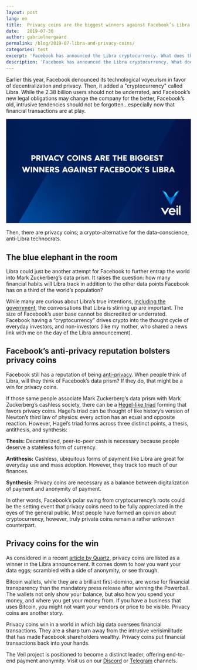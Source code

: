 ```yaml
---
layout: post
lang: en
title:  Privacy coins are the biggest winners against Facebook’s Libra
date:   2019-07-30
author: gabrielnergaard
permalink: /blog/2019-07-libra-and-privacy-coins/
categories: test
excerpt: 'Facebook has announced the Libra cryptocurrency. What does this mean for privacy coins?'
description: 'Facebook has announced the Libra cryptocurrency. What does this mean for privacy coins?'
---
```

Earlier this year, Facebook denounced its technological voyeurism in favor of decentralization and privacy. Then, it added a "cryptocurrency" called Libra. While the 2.38 billion users should not be underrated, and Facebook’s new legal obligations may change the company for the better, Facebook’s old, intrusive tendencies should not be forgotten…especially now that financial transactions are at play.

![](/uploads/blog/2019-07-30-libra.png)

Then, there are privacy coins; a crypto-alternative for the data-conscience, anti-Libra technocrats.

## The blue elephant in the room

Libra could just be another attempt for Facebook to further entrap the world into Mark Zuckerberg’s data prism. It raises the question: how many financial habits will Libra track in addition to the other data points Facebook has on a third of the world’s population?

While many are curious about Libra’s true intentions, [including the government][2], the conversations that Libra is stirring up are important. The size of Facebook’s user base cannot be discredited or underrated. Facebook having a “cryptocurrency” drives crypto into the thought cycle of everyday investors, and non-investors (like my mother, who shared a news link with me on the day of the Libra announcement).

## Facebook’s anti-privacy reputation bolsters privacy coins

Facebook still has a reputation of being [anti-privacy][3]. When people think of Libra, will they think of Facebook’s data prism? If they do, that might be a win for privacy coins.

If those same people associate Mark Zuckerberg’s data prism with Mark Zuckerberg’s cashless society, there can be a [Hegel-like triad][4] forming that favors privacy coins. Hagel’s triad can be thought of like history’s version of Newton’s third law of physics: every action has an equal and opposite reaction. However, Hagel’s triad forms across three distinct points, a thesis, antithesis, and synthesis:

**Thesis:** Decentralized, peer-to-peer cash is necessary because people deserve a stateless form of currency.

**Antithesis:** Cashless, ubiquitous forms of payment like Libra are great for everyday use and mass adoption. However, they track too much of our finances.

**Synthesis:** Privacy coins are necessary as a balance between digitalization of payment and anonymity of payment.

In other words, Facebook’s polar swing from cryptocurrency’s roots could be the setting event that privacy coins need to be fully appreciated in the eyes of the general public. Most people have formed an opinion about cryptocurrency, however, truly private coins remain a rather unknown counterpart.

## Privacy coins for the win

As considered in a recent [article by Quartz][5], privacy coins are listed as a winner in the Libra announcement. It comes down to how you want your data eggs; scrambled with a side of anonymity, or see through.

Bitcoin wallets, while they are a brilliant first-domino, are worse for financial transparency than the mandatory press release after winning the Powerball. The wallets not only show your balance, but also how you spend your money, and where you get your money from. If you have a business that uses Bitcoin, you might not want your vendors or price to be visible. Privacy coins are another story.

Privacy coins win in a world in which big data oversees financial transactions. They are a sharp turn away from the intrusive verisimilitude that has made Facebook shareholders wealthy. Privacy coins put financial transactions back into your hands.

The Veil project is positioned to become a distinct leader, offering end-to-end payment anonymity. Visit us on our [Discord](https://discord.veil-project.com/) or [Telegram](https://telegram.veil-project.com/) channels.
  

[1]: https://epic.org/privacy/facebook/

[2]: https://www.theverge.com/2019/7/2/20680230/facebook-libra-calibra-crypto-maxine-waters-congress-regulation-investigation-halt

[3]: https://www.fastcompany.com/90331377/more-than-60-of-americans-dont-trust-facebook-with-their-personal-information

[4]: https://en.wikipedia.org/wiki/Thesis,_antithesis,_synthesis

[5]: https://qz.com/1655319/the-winners-and-losers-of-facebooks-libra/